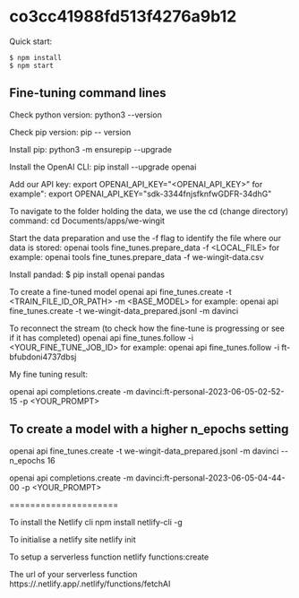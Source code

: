 # co3cc41988fd513f4276a9b12

Quick start:

```
$ npm install
$ npm start
````


Fine-tuning command lines
------------------------

Check python version:
        python3 --version
        
Check pip version:
        pip -- version

Install pip:
        python3 -m ensurepip --upgrade
        
Install the OpenAI CLI: 
        pip install --upgrade openai

Add our API key:
        export OPENAI_API_KEY="<OPENAI_API_KEY>"
        for example":
        export OPENAI_API_KEY="sdk-3344fnjsfknfwGDFR-34dhG"


To navigate to the folder holding the data, we use the cd (change directory) command:
        cd Documents/apps/we-wingit
        
Start the data preparation and use the -f flag to identify the file where our data is stored:
        openai tools fine_tunes.prepare_data -f <LOCAL_FILE>
        for example:
        openai tools fine_tunes.prepare_data -f we-wingit-data.csv
        
Install pandad:
         $ pip install openai pandas

To create a fine-tuned model
        openai api fine_tunes.create -t <TRAIN_FILE_ID_OR_PATH> -m <BASE_MODEL>
        for example:
        openai api fine_tunes.create -t we-wingit-data_prepared.jsonl -m davinci
        
To reconnect the stream (to check how the fine-tune is progressing or see if it has completed)
        openai api fine_tunes.follow -i <YOUR_FINE_TUNE_JOB_ID>
        for example:
        openai api fine_tunes.follow -i ft-bfubdoni4737dbsj


My fine tuning result: 

openai api completions.create -m davinci:ft-personal-2023-06-05-02-52-15 -p <YOUR_PROMPT>


To create a model with a higher n_epochs setting
---------------------------------------------------

openai api fine_tunes.create -t we-wingit-data_prepared.jsonl -m davinci --n_epochs 16  


openai api completions.create -m davinci:ft-personal-2023-06-05-04-44-00 -p <YOUR_PROMPT>


=====================

To install the Netlify cli
    npm install netlify-cli -g

To initialise a netlify site
    netlify init 


To setup a serverless function
     netlify functions:create

The url of your serverless function
    https://<YOUR-SITE-URL>.netlify.app/.netlify/functions/fetchAI
